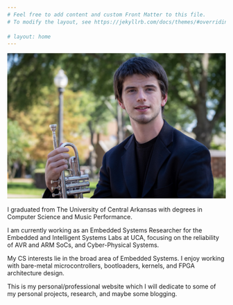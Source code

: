 ```yaml
---
# Feel free to add content and custom Front Matter to this file.
# To modify the layout, see https://jekyllrb.com/docs/themes/#overriding-theme-defaults

# layout: home
---
```



![My helpful screenshot](/images/headshot.jpg)



I graduated from The University of Central Arkansas with degrees in Computer Science and Music Performance. 

I am currently working as an Embedded Systems Researcher for the Embedded and Intelligent Systems Labs at UCA, focusing on the reliability of AVR and ARM SoCs, and Cyber-Physical Systems.

My CS interests lie in the broad area of Embedded Systems. I enjoy working with bare-metal microcontrollers, bootloaders, kernels, and FPGA architecture design. 

This is my personal/professional website which I will dedicate to some of my personal projects, research, and maybe some blogging.


